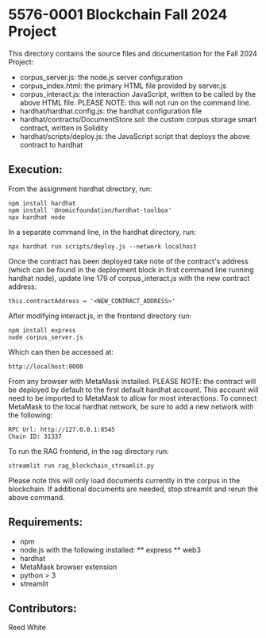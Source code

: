 # 5576-0001 Blockchain Fall 2024 Project

This directory contains the source files and documentation for the Fall 2024 Project:

* corpus_server.js: the node.js server configuration
* corpus_index.html: the primary HTML file provided by server.js
* corpus_interact.js: the interaction JavaScript, written to be called by the above HTML file.  PLEASE NOTE: this will not run on the command line.
* hardhat/hardhat.config.js: the hardhat configuration file
* hardhat/contracts/DocumentStore.sol: the custom corpus storage smart contract, written in Solidity
* hardhat/scripts/deploy.js: the JavaScript script that deploys the above contract to hardhat

## Execution:

From the assignment hardhat directory, run:

```
npm install hardhat
npm install '@nomicfoundation/hardhat-toolbox'
npx hardhat node
```

In a separate command line, in the hardhat directory, run:

```
npx hardhat run scripts/deploy.js --network localhost
```

Once the contract has been deployed take note of the contract's address (which can be found in the deployment block in first command line running hardhat node), update line 179 of corpus_interact.js with the new contract address:

```
this.contractAddress = '<NEW_CONTRACT_ADDRESS>'
```

After modifying interact.js, in the frontend directory run:

```
npm install express
node corpus_server.js
```

Which can then be accessed at:

```
http://localhost:8080
```

From any browser with MetaMask installed. PLEASE NOTE: the contract will be deployed by default to the first default hardhat account. This account will need to be imported to MetaMask to allow for most interactions.  To connect MetaMask to the local hardhat network, be sure to add a new network with the following:

```
RPC Url: http://127.0.0.1:8545
Chain ID: 31337
```

To run the RAG frontend, in the rag directory run:
```
streamlit run rag_blockchain_streamlit.py
```

Please note this will only load documents currently in the corpus in the blockchain. If additional documents are needed, stop streamlit and rerun the above command.

## Requirements:

* npm
* node.js with the following installed:
** express
** web3
* hardhat
* MetaMask browser extension
* python > 3
* streamlit


## Contributors:

Reed White
